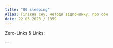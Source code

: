 ```yaml
---
title: "00 sleeping"
Alias: Гігієна сну, методи відпочинку, про сон
date: 22.03.2023 / 1359  
---
```

Zero-Links & Links:  


—  
